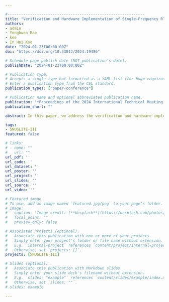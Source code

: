 ```yaml
---

#-------------------------------------------------------------
title: "Verification and Hardware Implementation of Single-Frequency RTK-Based Precise Relative Navigation for SNUGLITE-III CubeSat"
authors:
- admin
- Yonghwan Bae
- kee
- In Hoi Koo
date: "2024-01-23T00:00:00Z"
doi: "https://doi.org/10.33012/2024.19486"

# Schedule page publish date (NOT publication's date).
publishDate: "2024-01-23T00:00:00Z"

# Publication type.
# Accepts a single type but formatted as a YAML list (for Hugo requirements).
# Enter a publication type from the CSL standard.
publication_types: ["paper-conference"]

# Publication name and optional abbreviated publication name.
publication: "*Proceedings of the 2024 International Technical Meeting of The Institute of Navigation*, Long Beach, California, January 2024, pp. 787-798"
publication_short: ""

abstract: In this paper, we address the verification and hardware implementation challenges of real-time kinematics (RTK)-based precise relative navigation for SNUGLITE-III CubeSat, which performs autonomous formation flying and rendezvous docking in low Earth orbit (LEO). To adapt the algorithm to the CubeSat platform and apply centimeter-level relative navigation using only singlefrequency measurements commonly available in GPS receivers for CubeSat, various performance degradation issues arise due to constraints imposed by the onboard systems, such as limited power, computing resources, and redundancy assurance. Therefore, when applying GPS-based precise relative navigation to CubeSat missions for autonomous formation flying and rendezvous docking, it is essential to consider the performance impact resulting from the hardware characteristics of the onboard computer, space GPS receiver, and GPS antenna. The relative navigation algorithm used in this application is developed based on a software GPS simulator in a LEO environment. Before validating the algorithm for satellite deployment, ground validation must be prioritized. In other words, understanding the differences between the LEO and ground environments and establishing a sequential verification procedure for the relative navigation algorithm are required. For this purpose, we aim to validate the developed precision relative navigation algorithm for CubeSats incrementally using measurements collected on the ground and analyze the actual hardware characteristics to achieve algorithm verification goal. To validate the utility of the proposed technique, we first verify the effectiveness of the developed CubeSat RTK relative navigation algorithm. Here, the algorithm's validation and performance are analyzed by utilizing actual measurements with reliable high-cost GPS receivers and antennas. Subsequently, hardware characteristics and performance analysis are conducted by sequentially applying GPS patch antennas and space GPS receivers installed on the CubeSat. Through the proposed technique, we demonstrate that SNUGLITE-III CubeSat relative navigation system can provide centimeter-level performance, even when considering the hardware characteristics of the CubeSat platform.

tags:
- SNUGLITE-III
featured: false

# links:
# - name: ""
#   url: ""
url_pdf: ''
url_code: ''
url_dataset: ''
url_poster: ''
url_project: ''
url_slides: ''
url_source: ''
url_video: ''

# Featured image
# To use, add an image named `featured.jpg/png` to your page's folder. 
# image:
#   caption: 'Image credit: [**Unsplash**](https://unsplash.com/photos/jdD8gXaTZsc)'
#   focal_point: ""
#   preview_only: false

# Associated Projects (optional).
#   Associate this publication with one or more of your projects.
#   Simply enter your project's folder or file name without extension.
#   E.g. `internal-project` references `content/project/internal-project/index.md`.
#   Otherwise, set `projects: []`.
projects: [SNUGLITE-III]

# Slides (optional).
#   Associate this publication with Markdown slides.
#   Simply enter your slide deck's filename without extension.
#   E.g. `slides: "example"` references `content/slides/example/index.md`.
#   Otherwise, set `slides: ""`.
# slides: example

---
```

